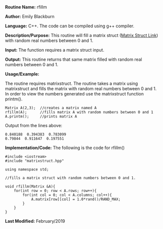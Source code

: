 **Routine Name:**           rfillm

**Author:** Emily Blackburn

**Language:** C++. The code can be compiled using g++ compiler.

**Description/Purpose:** This routine will fill a matrix struct ([Matrix Struct Link](https://emilyblackb.github.io/math5610/Software_Manual/MatrixStruct)) with random real numbers between 0 and 1.

**Input:** The function requires a matrix struct input.

**Output:** This routine returns that same matrix filled with random real numbers between 0 and 1.

**Usage/Example:**

The routine requires matrixstruct. The routine takes a matrix using matrixstruct and fills the matrix with random real numbers between 0 and 1. In order to view the numbers generated use the matrixstruct function printm(). 

    Matrix A(2,3);  //creates a matrix named A
    rfillm(A);      //fills matrix A with random numbers between 0 and 1
    A.printm();     //prints matrix A
     
Output from the lines above:

    0.840188  0.394383  0.783099
    0.79844  0.911647  0.197551

**Implementation/Code:** The following is the code for rfillm()

    #include <iostream>
    #include "matrixstruct.hpp"

    using namespace std;

    //fills a matrix struct with random numbers between 0 and 1.

    void rfillm(Matrix &A){
        for(int row = 0; row < A.rows; row++){
            for(int col = 0; col < A.columns; col++){
                A.matrix[row][col] = 1.0*rand()/RAND_MAX;
            }
        }
    }

**Last Modified:** February/2019
